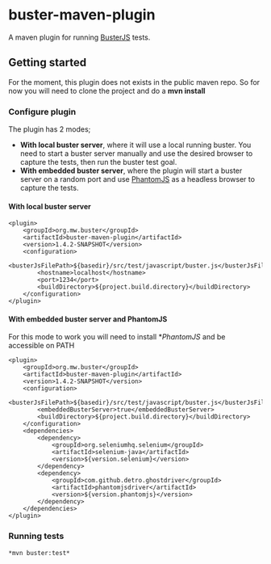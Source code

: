 
# buster-maven-plugin

A maven plugin for running [BusterJS](http://busterjs.org) tests.


## Getting started

For the moment, this plugin does not exists in the public maven repo. So for now you will need to clone the project and do a **mvn install**

### Configure plugin

The plugin has 2 modes;

* **With local buster server**, where it will use a local running buster. You need to start a buster server manually and use the desired browser to capture the tests, then run the buster test goal.
* **With embedded buster server**, where the plugin will start a buster server on a random port and use [PhantomJS](http://phantomjs.org/) as a headless browser to capture the tests.

#### With local buster server

	<plugin>
		<groupId>org.mw.buster</groupId>
		<artifactId>buster-maven-plugin</artifactId>
		<version>1.4.2-SNAPSHOT</version>
		<configuration>
			<busterJsFilePath>${basedir}/src/test/javascript/buster.js</busterJsFilePath>
			<hostname>localhost</hostname>
			<port>1234</port>
			<buildDirectory>${project.build.directory}</buildDirectory>
		</configuration>
	</plugin>

#### With embedded buster server and PhantomJS

For this mode to work you will need to install **PhantomJS* and be accessible on PATH

	<plugin>
		<groupId>org.mw.buster</groupId>
		<artifactId>buster-maven-plugin</artifactId>
		<version>1.4.2-SNAPSHOT</version>
		<configuration>
			<busterJsFilePath>${basedir}/src/test/javascript/buster.js</busterJsFilePath>
			<embeddedBusterServer>true</embeddedBusterServer>
			<buildDirectory>${project.build.directory}</buildDirectory>
		</configuration>
		<dependencies>
			<dependency>
				<groupId>org.seleniumhq.selenium</groupId>
				<artifactId>selenium-java</artifactId>
				<version>${version.selenium}</version>
			</dependency>
			<dependency>
				<groupId>com.github.detro.ghostdriver</groupId>
				<artifactId>phantomjsdriver</artifactId>
				<version>${version.phantomjs}</version>
			</dependency>
		</dependencies>
	</plugin>	

### Running tests

    *mvn buster:test*